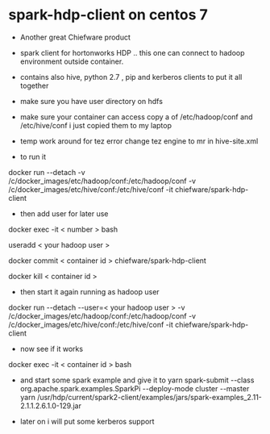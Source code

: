 # spark-hdp-client on centos 7

- Another great Chiefware product

- spark client for hortonworks HDP .. this one can connect to hadoop environment outside container.

- contains also hive, python 2.7 , pip and kerberos clients to put it all together

- make sure you have user directory on hdfs 

- make sure your container can access copy a of /etc/hadoop/conf and /etc/hive/conf i just copied them to my laptop

- temp work around for tez error change tez engine to mr in hive-site.xml

- to run it 

docker run --detach -v /c/docker_images/etc/hadoop/conf:/etc/hadoop/conf -v /c/docker_images/etc/hive/conf:/etc/hive/conf -it chiefware/spark-hdp-client

- then add user for later use 

docker exec -it < number > bash

useradd < your hadoop user >

docker commit < container id > chiefware/spark-hdp-client

docker kill < container id >

- then start it again running as hadoop user

docker run --detach --user=< your hadoop user > -v /c/docker_images/etc/hadoop/conf:/etc/hadoop/conf -v /c/docker_images/etc/hive/conf:/etc/hive/conf -it chiefware/spark-hdp-client

- now see if it works 

docker exec -it < container id > bash

- and start some spark example  and give it to yarn
spark-submit --class org.apache.spark.examples.SparkPi --deploy-mode cluster --master yarn /usr/hdp/current/spark2-client/examples/jars/spark-examples_2.11-2.1.1.2.6.1.0-129.jar

- later on i will put some kerberos support 
